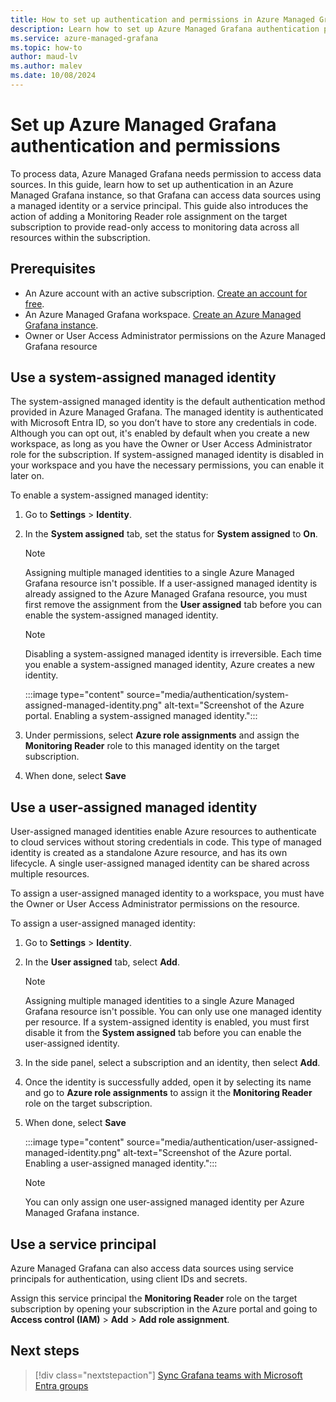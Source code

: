 ```yaml
---
title: How to set up authentication and permissions in Azure Managed Grafana
description: Learn how to set up Azure Managed Grafana authentication permissions using a system-assigned Managed identity or a Service Principal
ms.service: azure-managed-grafana
ms.topic: how-to
author: maud-lv
ms.author: malev
ms.date: 10/08/2024
--- 
```


# Set up Azure Managed Grafana authentication and permissions

To process data, Azure Managed Grafana needs permission to access data sources. In this guide, learn how to set up authentication in an Azure Managed Grafana instance, so that Grafana can access data sources using a managed identity or a service principal. This guide also introduces the action of adding a Monitoring Reader role assignment on the target subscription to provide read-only access to monitoring data across all resources within the subscription.

## Prerequisites

- An Azure account with an active subscription. [Create an account for free](https://azure.microsoft.com/free).
- An Azure Managed Grafana workspace. [Create an Azure Managed Grafana instance](./quickstart-managed-grafana-portal.md).
- Owner or User Access Administrator permissions on the Azure Managed Grafana resource

## Use a system-assigned managed identity

The system-assigned managed identity is the default authentication method provided in Azure Managed Grafana. The managed identity is authenticated with Microsoft Entra ID, so you don’t have to store any credentials in code. Although you can opt out, it's enabled by default when you create a new workspace, as long as you have the Owner or User Access Administrator role for the subscription. If system-assigned managed identity is disabled in your workspace and you have the necessary permissions, you can enable it later on.

To enable a system-assigned managed identity:

1. Go to  **Settings** > **Identity**.
1. In the **System assigned** tab, set the status for **System assigned** to **On**.

    > [!NOTE]
    > Assigning multiple managed identities to a single Azure Managed Grafana resource isn't possible. If a user-assigned managed identity is already assigned to the Azure Managed Grafana resource, you must first remove the assignment from the **User assigned** tab before you can enable the system-assigned managed identity.

    > [!NOTE]
    > Disabling a system-assigned managed identity is irreversible. Each time you enable a system-assigned managed identity, Azure creates a new identity.

    :::image type="content" source="media/authentication/system-assigned-managed-identity.png" alt-text="Screenshot of the Azure portal. Enabling a system-assigned managed identity.":::

1. Under permissions, select **Azure role assignments** and assign the **Monitoring Reader** role to this managed identity on the target subscription.

1. When done, select **Save**

## Use a user-assigned managed identity

User-assigned managed identities enable Azure resources to authenticate to cloud services without storing credentials in code. This type of managed identity is created as a standalone Azure resource, and has its own lifecycle. A single user-assigned managed identity can be shared across multiple resources. 

To assign a user-assigned managed identity to a workspace, you must have the Owner or User Access Administrator permissions on the resource.

To assign a user-assigned managed identity:

1. Go to  **Settings** > **Identity**.
1. In the **User assigned** tab, select **Add**.

    > [!NOTE]
    > Assigning multiple managed identities to a single Azure Managed Grafana resource isn't possible. You can only use one managed identity per resource. If a system-assigned identity is enabled, you must first disable it from the **System assigned** tab before you can enable the user-assigned identity. 

1. In the side panel, select a subscription and an identity, then select **Add**.
1. Once the identity is successfully added, open it by selecting its name and go to **Azure role assignments** to assign it the **Monitoring Reader** role on the target subscription. 
1. When done, select **Save**

    :::image type="content" source="media/authentication/user-assigned-managed-identity.png" alt-text="Screenshot of the Azure portal. Enabling a user-assigned managed identity.":::

    > [!NOTE]
    > You can only assign one user-assigned managed identity per Azure Managed Grafana instance.

## Use a service principal

Azure Managed Grafana can also access data sources using service principals for authentication, using client IDs and secrets.

Assign this service principal the **Monitoring Reader** role on the target subscription by opening your subscription in the Azure portal and going to **Access control (IAM)** > **Add** > **Add role assignment**.


## Next steps

> [!div class="nextstepaction"]
> [Sync Grafana teams with Microsoft Entra groups](./how-to-sync-teams-with-azure-ad-groups.md)
